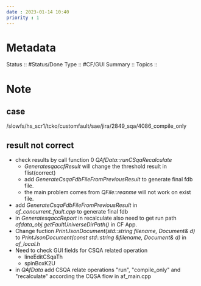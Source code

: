 ```yaml
---
date : 2023-01-14 10:40
priority : 1
---
```

# Metadata
Status :: #Status/Done 
Type :: #CF/GUI 
Summary :: 
Topics :: 
# Note
## case
/slowfs/hs_scr1/tcko/customfault/sae/jira/2849_sqa/4086_compile_only
## result not correct
* check results by call function 0 *QAfData::runCSqaRecalculate*
	* *GeneratesqaccfResult* will change the threshold result in flist(correct)
	* add *GenerateCsqaFdbFileFromPreviousResult* to generate final fdb file.
	* the main problem comes from *QFile::reanme* will not work on exist file.
* add *GenerateCsqaFdbFileFromPreviousResult* in *af_concurrent_fault.cpp* to generate final fdb
* in *GeneratesqaccReport* in recalculate also need to get run path *afdata_obj.getFaultUniverseDirPath()* in CF App.
* Change fuction *PrintJsonDocument(std::string filename, Document& d)* to *PrintJsonDocument(const std::string &filename, Document& d)* in *af_local.h*
* Need to check GUI fields for CSQA related operation
	* lineEditCSqaTh
	* spinBoxK2U
* in *QAfData* add CSQA relate operations "run", "compile_only" and "recalculate" according the CQSA flow in af_main.cpp